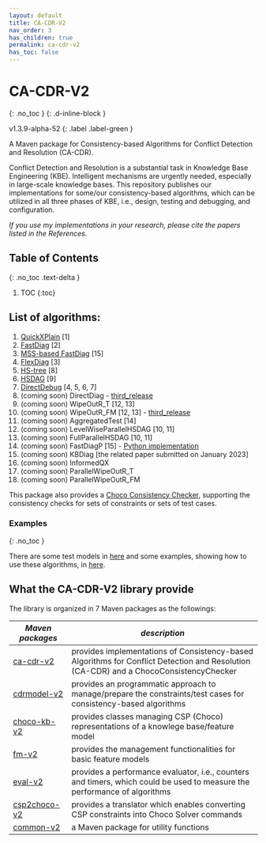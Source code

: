 ```yaml
---
layout: default
title: CA-CDR-V2
nav_order: 3
has_children: true
permalink: ca-cdr-v2
has_toc: false
---
```


# CA-CDR-V2
{: .no_toc }
{: .d-inline-block }

v1.3.9-alpha-52
{: .label .label-green }

A Maven package for Consistency-based Algorithms for Conflict Detection and Resolution (CA-CDR).

Conflict Detection and Resolution is a substantial task in Knowledge Base Engineering (KBE). Intelligent mechanisms are urgently needed, especially in large-scale knowledge bases. This repository publishes our implementations for some/our consistency-based algorithms, which can be utilized in all three phases of KBE, i.e., design, testing and debugging, and configuration.

*If you use my implementations in your research, please cite the papers listed in the References.*

<!-- --- -->

## Table of Contents
{: .no_toc .text-delta }

1. TOC
{:toc}

<!-- - [List of algorithms](#list-of-algorithms) -->
<!-- - [What the CA-CDR library provide](#what-the-ca-cdr-library-provide) -->
<!-- - [How to get the CA-CDR packages](#how-to-get-the-ca-cdr-packages) -->
<!-- - [References](#references) -->

## List of algorithms:

1. [QuickXPlain](https://github.com/manleviet/CA-CDR-V2/blob/main/ca-cdr-package/src/main/java/at/tugraz/ist/ase/cacdr/algorithms/QuickXPlain.java) [1]
2. [FastDiag](https://github.com/manleviet/CA-CDR-V2/blob/main/ca-cdr-package/src/main/java/at/tugraz/ist/ase/cacdr/algorithms/FastDiagV2.java) [2]
3. [MSS-based FastDiag](https://github.com/manleviet/CA-CDR-V2/blob/main/ca-cdr-package/src/main/java/at/tugraz/ist/ase/cacdr/algorithms/FastDiagV3.java) [15]
4. [FlexDiag](https://github.com/manleviet/CA-CDR-V2/blob/main/ca-cdr-package/src/main/java/at/tugraz/ist/ase/cacdr/algorithms/FlexDiag.java) [3]
5. [HS-tree](https://github.com/manleviet/CA-CDR-V2/blob/main/ca-cdr-package/src/main/java/at/tugraz/ist/ase/cacdr/algorithms/hs/HSTree.java) [8]
6. [HSDAG](https://github.com/manleviet/CA-CDR-V2/blob/main/ca-cdr-package/src/main/java/at/tugraz/ist/ase/cacdr/algorithms/hs/HSDAG.java) [9]
7. [DirectDebug](https://github.com/manleviet/CA-CDR-V2/blob/main/ca-cdr-package/src/main/java/at/tugraz/ist/ase/cacdr/algorithms/DirectDebug.java) [4, 5, 6, 7]
8. (coming soon) DirectDiag - [third_release](https://github.com/manleviet/CA-CDR-V2/blob/third_release/ca-cdr-package/src/main/java/at/tugraz/ist/ase/cacdr/algorithms/DirectDiag.java)
9. (coming soon) WipeOutR_T [12, 13]
10. (coming soon) WipeOutR_FM [12, 13] - [third_release](https://github.com/manleviet/CA-CDR-V2/blob/third_release/ca-cdr-package/src/main/java/at/tugraz/ist/ase/cacdr/algorithms/WipeOutR_FM.java)
11. (coming soon) AggregatedTest [14]
12. (coming soon) LevelWiseParallelHSDAG [10, 11]
13. (coming soon) FullParallelHSDAG [10, 11]
14. (coming soon) FastDiagP [15] - [Python implementation](https://github.com/manleviet/PyFastDiagP-ver2)
15. (coming soon) KBDiag [the related paper submitted on January 2023]
16. (coming soon) InformedQX
17. (coming soon) ParallelWipeOutR_T
18. (coming soon) ParallelWipeOutR_FM

This package also provides a [Choco Consistency Checker](https://github.com/manleviet/CA-CDR-V2/blob/main/ca-cdr-package/src/main/java/at/tugraz/ist/ase/cacdr/checker/ChocoConsistencyChecker.java), supporting the consistency checks for sets of constraints or sets of test cases.

### Examples
{: .no_toc }

There are some test models in [here](https://github.com/manleviet/CDRModel/tree/main/src/main/java/at/tugraz/ist/ase/cdrmodel/test/model) and some examples, showing how to use these algorithms, in [here](https://github.com/manleviet/CA-CDR/tree/main/src/test/java/at/tugraz/ist/ase/cacdr/algorithms).

## What the CA-CDR-V2 library provide

The library is organized in 7 Maven packages as the followings:

| *Maven packages*                                       | *description*                            |
|----------------------------------------------|------------------------------------------|
| [ca-cdr-v2](https://github.com/manleviet/CA-CDR-V2/packages/1417091)     | provides implementations of Consistency-based Algorithms for Conflict Detection and Resolution (CA-CDR) and a ChocoConsistencyChecker |
| [cdrmodel-v2](https://github.com/manleviet/CA-CDR-V2/packages/1408661) | provides an programmatic approach to manage/prepare the constraints/test cases for consistency-based algorithms |
| [choco-kb-v2](https://github.com/manleviet/CA-CDR-V2/packages/1408660)    | provides classes managing CSP (Choco) representations of a knowlege base/feature model |
| [fm-v2](https://github.com/manleviet/CA-CDR-V2/packages/1408657)         | provides the management functionalities for basic feature models |
| [eval-v2](https://github.com/manleviet/CA-CDR-V2/packages/1408656)      | provides a performance evaluator, i.e., counters and timers, which could be used to measure the performance of algorithms |
| [csp2choco-v2](https://github.com/manleviet/CA-CDR-V2/packages/1408654) | provides a translator which enables converting CSP constraints into Choco Solver commands |
| [common-v2](https://github.com/manleviet/CA-CDR-V2/packages/1408257) | a Maven package for utility functions |

<!-- provides core functionalities related to knolwedge base testing and debugging tasks -->